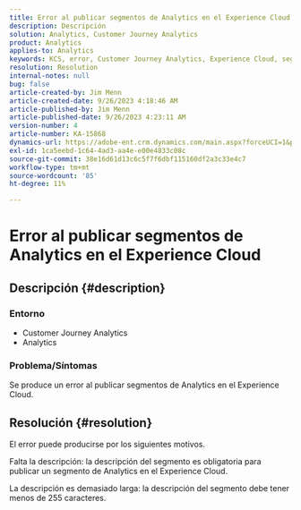 ```yaml
---
title: Error al publicar segmentos de Analytics en el Experience Cloud
description: Descripción
solution: Analytics, Customer Journey Analytics
product: Analytics
applies-to: Analytics
keywords: KCS, error, Customer Journey Analytics, Experience Cloud, segmentos, publicación
resolution: Resolution
internal-notes: null
bug: false
article-created-by: Jim Menn
article-created-date: 9/26/2023 4:18:46 AM
article-published-by: Jim Menn
article-published-date: 9/26/2023 4:23:11 AM
version-number: 4
article-number: KA-15868
dynamics-url: https://adobe-ent.crm.dynamics.com/main.aspx?forceUCI=1&pagetype=entityrecord&etn=knowledgearticle&id=0cb090c6-235c-ee11-be6f-6045bd006268
exl-id: 1ca5eebd-1c64-4ad3-aa4e-e00e4833c08c
source-git-commit: 38e16d61d13c6c5f7f6dbf115160df2a3c33e4c7
workflow-type: tm+mt
source-wordcount: '85'
ht-degree: 11%

---
```


# Error al publicar segmentos de Analytics en el Experience Cloud

## Descripción {#description}


### <b>Entorno</b>

- Customer Journey Analytics
- Analytics




### <b>Problema/Síntomas</b>

Se produce un error al publicar segmentos de Analytics en el Experience Cloud.


## Resolución {#resolution}


El error puede producirse por los siguientes motivos.

Falta la descripción: la descripción del segmento es obligatoria para publicar un segmento de Analytics en el Experience Cloud.

La descripción es demasiado larga: la descripción del segmento debe tener menos de 255 caracteres.
